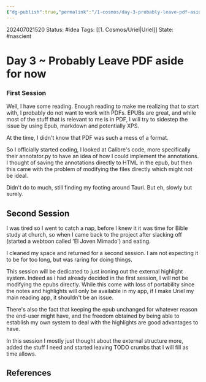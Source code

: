 ```yaml
---
{"dg-publish":true,"permalink":"/1-cosmos/day-3-probably-leave-pdf-aside-for-now/","created":"2025-01-22T11:17:14.228-05:00","updated":"2024-07-02T23:19:59.898-04:00"}
---
```


202407021520
Status: #idea
Tags: [[1. Cosmos/Uriel\|Uriel]]
State: #nascient
# Day 3 ~ Probably Leave PDF aside for now
### First Session
Well, I have some reading. Enough reading to make me realizing that to start with, I probably do not want to work with PDFs. EPUBs are great, and while most of the stuff that is relevant to me is in PDF, I will try to sidestep the issue by using Epub, markdown and potentially XPS. 

At the time, I didn't know that PDF was such a mess of a format.

So I officially started coding, I looked at Calibre's code, more specifically their annotator.py to have an idea of how I could implement the annotations. I thought of saving the annotations directly to HTML in the epub, but then this came with the problem of modifying the files directly which might not be ideal.

Didn't do to much, still finding my footing around Tauri. But eh, slowly but surely.

## Second Session
I was tired so I went to catch a nap, before I knew it it was time for Bible study at church, so when I came back to the project after slacking off (started a webtoon called 'El Joven Mimado') and eating.

I cleaned my space and returned for a second session. I am not expecting it to be for too long, but was raring for doing things. 

This session will be dedicated to just ironing out the external highlight system. Indeed as i had already decided in the first session, I will not be modifying the epubs directly. While this come with loss of portability since the notes and highlights will only be available in my app, if I make Uriel my main reading app, it shouldn't be an issue.

There's also the fact that keeping the epub unchanged for whatever reason the end-user might have, and the freedom obtained by being able to establish my own system to deal with the highlights are good advantages to have.

In this session I mostly just thought about the external structure more, added the stuff I need and started leaving TODO crumbs that I will fill as time allows.

## References
